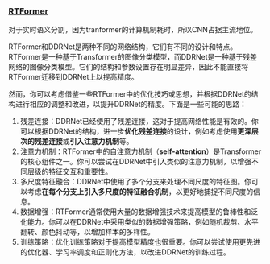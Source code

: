 ### [RTFormer](https://blog.csdn.net/limingmin2020/article/details/127474455)

对于实时语义分割，因为tranformer的计算机制耗时，所以CNN占据主流地位。



RTFormer和DDRNet是两种不同的网络结构，它们有不同的设计和特点。RTFormer是一种基于Transformer的图像分类模型，而DDRNet是一种基于残差网络的图像分类模型。它们的结构和参数设置存在明显差异，因此不能直接将RTFormer迁移到DDRNet上以提高精度。

然而，你可以考虑借鉴一些RTFormer中的优化技巧或思想，并根据DDRNet的结构进行相应的调整和改进，以提升DDRNet的精度。下面是一些可能的思路：

1. 残差连接：DDRNet已经使用了残差连接，这对于提高网络性能是有效的。你可以根据DDRNet的结构，进一步**优化残差连接**的设计，例如考虑使用**更深层次的残差连接**或**引入注意力机制**等。
2. 注意力机制：RTFormer中的自注意力机制（**self-attention**）是Transformer的核心组件之一。你可以尝试在DDRNet中引入类似的注意力机制，以增强不同层级的特征交互和重要性。
3. 多尺度特征融合：DDRNet中使用了多个分支来处理不同尺度的特征图。你可以考虑**在每个分支上引入多尺度的特征融合机制**，以更好地捕捉不同尺度的信息。
4. 数据增强：RTFormer通常使用大量的数据增强技术来提高模型的鲁棒性和泛化能力。你可以在DDRNet中采用类似的数据增强策略，例如随机裁剪、水平翻转、颜色抖动等，以增加样本的多样性。
5. 训练策略：优化训练策略对于提高模型精度也很重要。你可以尝试使用更先进的优化器、学习率调度和正则化方法，以改进DDRNet的训练过程。
